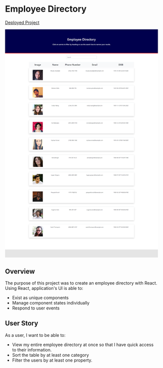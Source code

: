 # Employee Directory

[Deployed Project]()

![Screenshot](./public/employee-directory-screenshot.png)

## Overview

The purpose of this project was to create an employee directory with React. Using React, application's UI is able to:

* Exist as unique components
* Manage component states individually 
* Respond to user events

## User Story

As a user, I want to be able to:

* View my entire employee directory at once so that I have quick access to their information.
* Sort the table by at least one category
* Filter the users by at least one property.